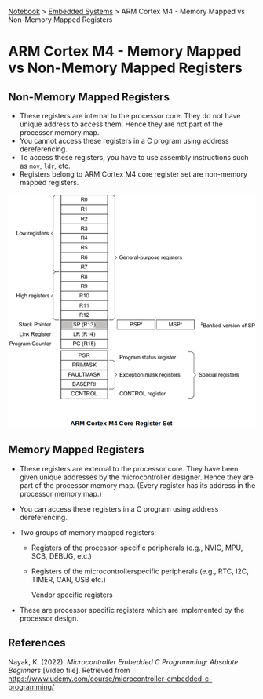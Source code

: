 <a href="../">Notebook</a> > <a href="./">Embedded Systems</a> > ARM Cortex M4 - Memory Mapped vs Non-Memory Mapped Registers

# ARM Cortex M4 - Memory Mapped vs Non-Memory Mapped Registers



## Non-Memory Mapped Registers

* These registers are internal to the processor core. They do not have unique address to access them. Hence they are not part of the processor memory map. 
* You cannot access these registers in a C program using address dereferencing.
* To access these registers, you have to use assembly instructions such as `mov`, `ldr`, etc.
* Registers belong to ARM Cortex M4 core register set are non-memory mapped registers.



<img src="./img/arm-cortex-m4-core-register-set.png" alt="arm-cortex-m4-core-register-set" width="650">





## Memory Mapped Registers

* These registers are external to the  processor core. They have been given unique addresses by the microcontroller designer. Hence they are part of the processor memory map. (Every register has its address in the processor memory map.)

* You can access these registers in a C program using address dereferencing.

* Two groups of memory mapped registers:

  - Registers of the processor-specific peripherals (e.g., NVIC, MPU, SCB, DEBUG, etc.)

  - Registers of the microcontrollerspecific peripherals (e.g., RTC, I2C, TIMER, CAN, USB etc.)

    Vendor specific registers

* These are processor specific registers which are implemented by the processor design.





## References

Nayak, K. (2022). *Microcontroller Embedded C Programming: Absolute Beginners* [Video file]. Retrieved from  https://www.udemy.com/course/microcontroller-embedded-c-programming/
